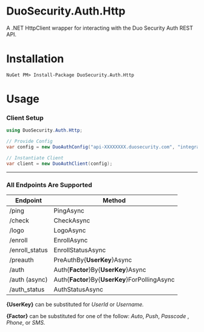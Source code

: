 # DuoSecurity.Auth.Http
A .NET HttpClient wrapper for interacting with the Duo Security Auth REST API.

# Installation
```
NuGet PM> Install-Package DuoSecurity.Auth.Http
```

# Usage

### Client Setup
```C#
using DuoSecurity.Auth.Http;

// Provide Config
var config = new DuoAuthConfig("api-XXXXXXXX.duosecurity.com", "integrationKey", "secretKey");

// Instantiate Client
var client = new DuoAuthClient(config);
```

---

### All Endpoints Are Supported

| Endpoint |  Method |
|----------|---------|
| /ping | PingAsync |
| /check | CheckAsync |
| /logo | LogoAsync |
| /enroll | EnrollAsync |
| /enroll_status | EnrollStatusAsync |
| /preauth | PreAuthBy{**UserKey**}Async |
| /auth | Auth{**Factor**}By{**UserKey**}Async |
| /auth (async) | Auth{**Factor**}By{**UserKey**}ForPollingAsync |
| /auth_status | AuthStatusAsync |

**{UserKey}** can be substituted for *UserId* or *Username.*

**{Factor}** can be substituted for one of the follow: *Auto*, *Push*, *Passcode* , *Phone*, or *SMS.*
